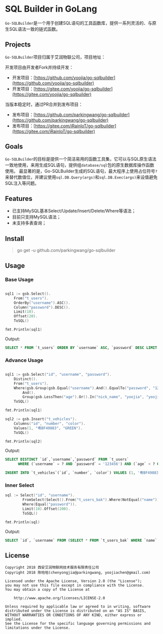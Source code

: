 # SQL Builder in GoLang

`Go-SQLBuilder`是一个用于创建SQL语句的工具函数库，提供一系列灵活的、与原生SQL语法一致的链式函数。

## Projects

`Go-SQLBuilder`项目归属于艾润物联公司，项目地址：

开发项目由开发者Fork并持续开发：

- 开发项目：[https://github.com/yoojia/go-sqlbuilder](https://github.com/yoojia/go-sqlbuilder)
- 开发项目：[https://gitee.com/yoojia/go-sqlbuilder](https://gitee.com/yoojia/go-sqlbuilder)

当版本稳定时，通过PR合并到发布项目：
- 发布项目：[https://github.com/parkingwang/go-sqlbuilder](https://github.com/parkingwang/go-sqlbuilder)
- 发布项目：[https://gitee.com/iRainIoT/go-sqlbuilder](https://gitee.com/iRainIoT/go-sqlbuilder)

## Goals

`Go-SQLBuilder`的目标是提供一个简洁易用的函数工具集，它可以与SQL原生语法一致地使用，来用生成SQL语句，提供组`database/sql`包的原生数据库操作函数使用。
最显著的是，Go-SQLBuilder生成的SQL语句，最大程序上使用占位符号`?`来替代数值位，并建议使用`sql.DB.Query(args)`和`sql.DB.Exec(args)`来设值避免SQL注入等问题。

## Features

- 已支持MySQL基本Select/Update/Insert/Delete/Where等语法；
- 目前只支持MySQL语法；
- 未支持多表查询；

## Install

> go get -u github.com/parkingwang/go-sqlbuilder

## Usage

### Base Usage

```go

sql1 := gsb.Select().
    From("t_users").
    OrderBy("username").ASC().
    Column("password").DESC().
    Limit(10).
    Offset(20).
    ToSQL()

fmt.Println(sql1)
```

Output:

```sql
SELECT * FROM `t_users` ORDER BY `username` ASC, `password` DESC LIMIT 10 OFFSET 20;
```

### Advance Usage

```go

sql1 := gsb.Select("id", "username", "password").
    Distinct().
    From("t_users").
    Where(gsb.Group(gsb.Equal("username").And().EqualTo("password", "123456")).
        And().
        Group(gsb.LessThen("age").Or().In("nick_name", "yoojia", "yoojiachen"))).
    ToSQL()

fmt.Println(sql1)

sql2 := gsb.Insert("t_vehicles").
    Columns("id", "number", "color").
    Values(1, "粤BF49883", "GREEN").
    ToSQL()

fmt.Println(sql2)
```

Output:

```sql
SELECT DISTINCT `id`,`username`,`password` FROM `t_users`
      WHERE (`username` = ? AND `password` = '123456') AND (`age` < ? OR `nick_name` IN ('yoojia','yoojiachen'));

INSERT INTO `t_vehicles`(`id`, `number`, `color`) VALUES (1, '粤BF49883', 'GREEN');
```

### Inner Select

```go
sql := Select("id", "username").
		FromSelect(Select().From("t_users_bak").Where(NotEqual("name"))).
		Where(Equal("password")).
		Limit(10).Offset(200).
		ToSQL()

fmt.Println(sql)
```

Output:
```sql
SELECT `id`, `username` FROM (SELECT * FROM `t_users_bak` WHERE `name` <> ?) WHERE `password` = ? LIMIT 10 OFFSET 200;
```

## License

    Copyright 2018 西安艾润物联网技术服务有限责任公司
    Copyright 2018 陈哈哈(chenyongjia@parkingwang, yoojiachen@gmail.com)

    Licensed under the Apache License, Version 2.0 (the "License");
    you may not use this file except in compliance with the License.
    You may obtain a copy of the License at

        http://www.apache.org/licenses/LICENSE-2.0

    Unless required by applicable law or agreed to in writing, software
    distributed under the License is distributed on an "AS IS" BASIS,
    WITHOUT WARRANTIES OR CONDITIONS OF ANY KIND, either express or implied.
    See the License for the specific language governing permissions and
    limitations under the License.